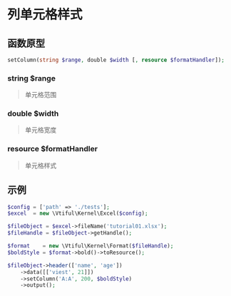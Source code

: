 # 列单元格样式

## **函数原型**

```php
setColumn(string $range, double $width [, resource $formatHandler]);
```

### **string $range**

> 单元格范围

### **double $width**

> 单元格宽度

### **resource $formatHandler**

> 单元格样式

## 示例

```php
$config = ['path' => './tests'];
$excel  = new \Vtiful\Kernel\Excel($config);

$fileObject = $excel->fileName('tutorial01.xlsx');
$fileHandle = $fileObject->getHandle();

$format    = new \Vtiful\Kernel\Format($fileHandle);
$boldStyle = $format->bold()->toResource();

$fileObject->header(['name', 'age'])
    ->data([['viest', 21]])
    ->setColumn('A:A', 200, $boldStyle)
    ->output();
```